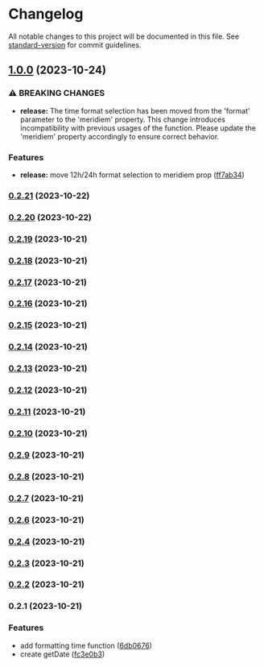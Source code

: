 # Changelog

All notable changes to this project will be documented in this file. See [standard-version](https://github.com/conventional-changelog/standard-version) for commit guidelines.

## [1.0.0](https://github.com/teplostanski/tictic/compare/v0.2.21...v1.0.0) (2023-10-24)


### ⚠ BREAKING CHANGES

* **release:** The time format selection has been moved from the 'format' parameter to the 'meridiem' property. This change introduces incompatibility with previous usages of the function. Please update the 'meridiem' property accordingly to ensure correct behavior.

### Features

* **release:** move 12h/24h format selection to meridiem prop ([ff7ab34](https://github.com/teplostanski/tictic/commit/ff7ab34eabd585fcdec2815b717e880374ba46ba))

### [0.2.21](https://github.com/teplostanski/tictic/compare/v0.2.20...v0.2.21) (2023-10-22)

### [0.2.20](https://github.com/teplostanski/tictic/compare/v0.2.19...v0.2.20) (2023-10-22)

### [0.2.19](https://github.com/teplostanski/tictic/compare/v0.2.18...v0.2.19) (2023-10-21)

### [0.2.18](https://github.com/teplostanski/tictic/compare/v0.2.17...v0.2.18) (2023-10-21)

### [0.2.17](https://github.com/teplostanski/tictic/compare/v0.2.16...v0.2.17) (2023-10-21)

### [0.2.16](https://github.com/teplostanski/tictic/compare/v0.2.15...v0.2.16) (2023-10-21)

### [0.2.15](https://github.com/teplostanski/tictic/compare/v0.2.13...v0.2.15) (2023-10-21)

### [0.2.14](https://github.com/teplostanski/tictic/compare/v0.2.13...v0.2.14) (2023-10-21)

### [0.2.13](https://github.com/teplostanski/tictic/compare/v0.2.12...v0.2.13) (2023-10-21)

### [0.2.12](https://github.com/teplostanski/tictic/compare/v0.2.11...v0.2.12) (2023-10-21)

### [0.2.11](https://github.com/teplostanski/tictic/compare/v0.2.10...v0.2.11) (2023-10-21)

### [0.2.10](https://github.com/teplostanski/tictic/compare/v0.2.9...v0.2.10) (2023-10-21)

### [0.2.9](https://github.com/teplostanski/tictic/compare/v0.2.8...v0.2.9) (2023-10-21)

### [0.2.8](https://github.com/teplostanski/tictic/compare/v0.2.7...v0.2.8) (2023-10-21)

### [0.2.7](https://github.com/teplostanski/tictic/compare/v0.2.6...v0.2.7) (2023-10-21)

### [0.2.6](https://github.com/teplostanski/tictic/compare/v0.2.4...v0.2.6) (2023-10-21)

### [0.2.4](https://github.com/teplostanski/tictic/compare/v0.2.3...v0.2.4) (2023-10-21)

### [0.2.3](https://github.com/teplostanski/tictic/compare/v0.2.2...v0.2.3) (2023-10-21)

### [0.2.2](https://github.com/teplostanski/tictic/compare/v0.2.1...v0.2.2) (2023-10-21)

### 0.2.1 (2023-10-21)


### Features

* add formatting time function ([6db0676](https://github.com/teplostanski/tictic/commit/6db067673483130be51986a944d6947c6a7aac56))
* create getDate ([fc3e0b3](https://github.com/teplostanski/tictic/commit/fc3e0b32d510e728a0129eebcdc9bddf40f9badd))

